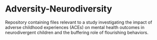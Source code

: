 # Adversity-Neurodiversity
Repository containing files relevant to a study investigating the impact of adverse childhood experiences (ACEs) on mental health outcomes in neurodivergent children and the buffering role of flourishing behaviors.
